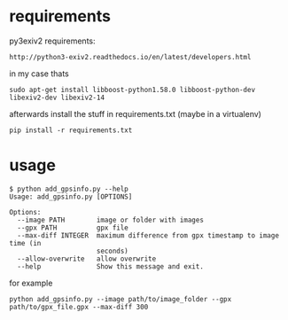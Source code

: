 

# requirements

py3exiv2 requirements:

    http://python3-exiv2.readthedocs.io/en/latest/developers.html

in my case thats
    
    sudo apt-get install libboost-python1.58.0 libboost-python-dev libexiv2-dev libexiv2-14

afterwards install the stuff in requirements.txt (maybe in a virtualenv)

    pip install -r requirements.txt


# usage

    $ python add_gpsinfo.py --help
    Usage: add_gpsinfo.py [OPTIONS]
    
    Options:
      --image PATH        image or folder with images
      --gpx PATH          gpx file
      --max-diff INTEGER  maximum difference from gpx timestamp to image time (in
                          seconds)
      --allow-overwrite   allow overwrite
      --help              Show this message and exit.

for example

    python add_gpsinfo.py --image path/to/image_folder --gpx path/to/gpx_file.gpx --max-diff 300

